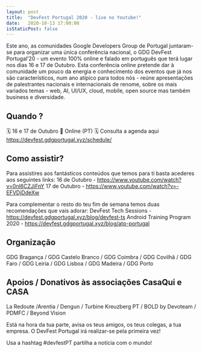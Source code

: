 ```yaml
---
layout: post
title:  "DevFest Portugal 2020 - live no Youtube!"
date:   2020-10-13 17:00:00
isStaticPost: false
---
```


Este ano, as comunidades Google Developers Group de Portugal juntaram-se para organizar uma única conferência nacional, o GDG DevFest Portugal’20 - um evento 100% online e falado em português que terá lugar nos dias 16 e 17 de Outubro.
Esta conferência online pretende dar à comunidade um pouco da energia e conhecimento dos eventos que já nos são característicos, num ano atípico para todos nós  - reúne apresentações de palestrantes nacionais e internacionais de renome, sobre os mais variados temas - web, AI, UI/UX, cloud, mobile, open source mas também business e diversidade.

## Quando ?
🗓 16 e 17 de Outubro
📍 Online (PT)
🗓  Consulta a agenda aqui  https://devfest.gdgportugal.xyz/schedule/

## Como assistir?

Para assistires aos fantásticos conteúdos que temos para ti basta acederes aos seguintes links:
16 de Outubro - https://www.youtube.com/watch?v=0nl6CZJiFnY
17 de Outubro - https://www.youtube.com/watch?v=-EFVDjDdeXw


Para complementar o resto do teu fim de semana temos duas recomendações que vais adorar:
DevFest Tech Sessions - https://devfest.gdgportugal.xyz/blog/devfest-ts
Android Training Program 2020 - https://devfest.gdgportugal.xyz/blog/atp-portugal 


## Organização
GDG Bragança / GDG Castelo Branco / GDG Coimbra / GDG Covilhã / GDG Faro / GDG Leiria / GDG Lisboa / GDG Madeira / GDG Porto

 
## Apoios / Donativos às associações CasaQui e CASA
La Redoute /Arentia / Dengun / Turbine Kreuzberg PT / BOLD by Devoteam / PDMFC / Beyond Vision


Está na hora da tua parte, avisa os teus amigos, os teus colegas, a tua empresa. O DevFest Portugal irá realizar-se pela primeira vez! 

Usa a hashtag #devfestPT partilha a notícia com o mundo!




